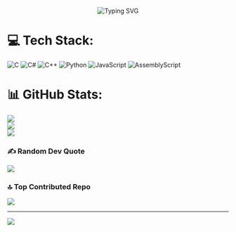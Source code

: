 <p align="center">
  <img src="https://readme-typing-svg.demolab.com?font=Fira+Code&size=30&duration=2000&pause=500&color=00A6FF&center=true&vCenter=true&width=600&lines=IM+PROPGSP;HardCore+Programmer;I+Hack+The+Future;Commit+The+Present;Delete+The+Past" alt="Typing SVG">
</p>


# 💻 Tech Stack:
![C](https://img.shields.io/badge/c-%2300599C.svg?style=for-the-badge&logo=c&logoColor=white) ![C#](https://img.shields.io/badge/c%23-%23239120.svg?style=for-the-badge&logo=csharp&logoColor=white) ![C++](https://img.shields.io/badge/c++-%2300599C.svg?style=for-the-badge&logo=c%2B%2B&logoColor=white) ![Python](https://img.shields.io/badge/python-3670A0?style=for-the-badge&logo=python&logoColor=ffdd54) ![JavaScript](https://img.shields.io/badge/javascript-%23323330.svg?style=for-the-badge&logo=javascript&logoColor=%23F7DF1E) ![AssemblyScript](https://img.shields.io/badge/assembly%20script-%23000000.svg?style=for-the-badge&logo=assemblyscript&logoColor=white)
# 📊 GitHub Stats:
![](https://github-readme-stats.vercel.app/api?username=propgsp&theme=ocean_dark&hide_border=false&include_all_commits=false&count_private=false)<br/>
![](https://nirzak-streak-stats.vercel.app/?user=propgsp&theme=ocean_dark&hide_border=false)<br/>
![](https://github-readme-stats.vercel.app/api/top-langs/?username=propgsp&theme=ocean_dark&hide_border=false&include_all_commits=false&count_private=false&layout=compact)

### ✍️ Random Dev Quote
![](https://quotes-github-readme.vercel.app/api?type=horizontal&theme=tokyonight)

### 🔝 Top Contributed Repo
![](https://github-contributor-stats.vercel.app/api?username=propgsp&limit=5&theme=blue_navy&combine_all_yearly_contributions=true)

---
[![](https://visitcount.itsvg.in/api?id=propgsp&icon=0&color=0)](https://visitcount.itsvg.in)

<!-- Proudly created with GPRM ( https://gprm.itsvg.in ) -->
